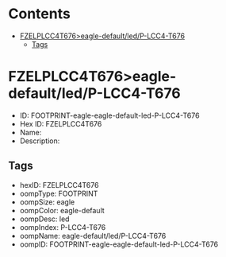 



Contents
========

* [FZELPLCC4T676>eagle-default/led/P-LCC4-T676](#fzelplcc4t676eagle-defaultledp-lcc4-t676)
	* [Tags](#tags)

# FZELPLCC4T676>eagle-default/led/P-LCC4-T676

- ID: FOOTPRINT-eagle-eagle-default-led-P-LCC4-T676
- Hex ID: FZELPLCC4T676
- Name: 
- Description: 

## Tags

- hexID: FZELPLCC4T676
- oompType: FOOTPRINT
- oompSize: eagle
- oompColor: eagle-default
- oompDesc: led
- oompIndex: P-LCC4-T676
- oompName: eagle-default/led/P-LCC4-T676
- oompID: FOOTPRINT-eagle-eagle-default-led-P-LCC4-T676

